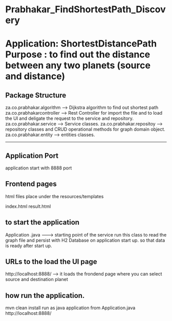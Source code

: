 # Prabhakar_FindShortestPath_Discovery

Application: ShortestDistancePath
Purpose : to find out the distance between any two planets (source and distance)
========================================================================================

Package Structure
---------------------
za.co.prabhakar.algorithm --> Dijkstra algorithm to find out shortest path
za.co.prabhakarcontroller --> Rest Controller for import the file and 
					to load the UI and deligate the request to the service and repository.
za.co.prabhakar.service --> Service classes.
za.co.prabhakar.repositoy --> repository classes 
						and CRUD operational methods for graph domain object.
za.co.prabhakar.entity --> entities classes.

------------------

Application Port 
--------------------

application start with 8888 port 

Frontend pages
-----------------
html files place under the resources/templates

index.html
result.html

to start the application 
--------------------------
Application .java ---> starting point of the service 
run this class to read the graph file and persist with H2 Database on application start up.
so that data is ready after start up.

URLs to the load the UI page 
-----------------------------
http://localhost:8888/ --> it loads the frondend page where you can select source and destination planet


how run the application.
---------------------------

mvn clean install 
run as java application from Application.java 
http://localhost:8888/  


